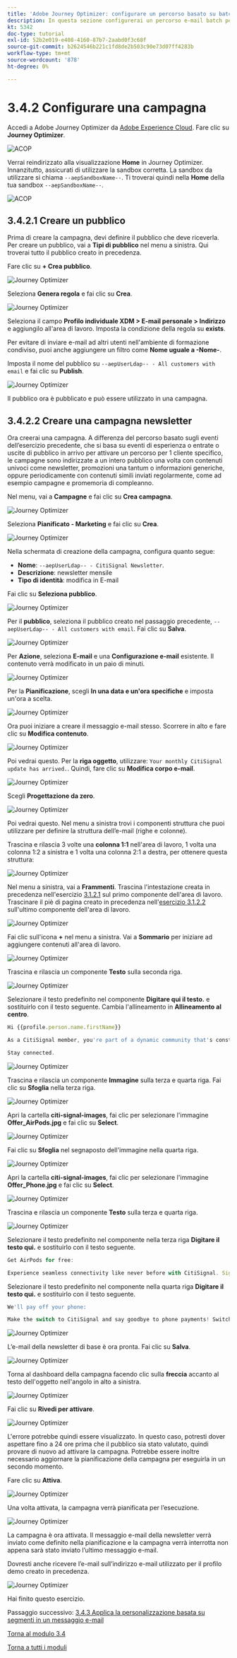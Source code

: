 ```yaml
---
title: 'Adobe Journey Optimizer: configurare un percorso basato su batch'
description: In questa sezione configurerai un percorso e-mail batch per inviare una newsletter
kt: 5342
doc-type: tutorial
exl-id: 52b2e019-e408-4160-87b7-2aabd0f3c68f
source-git-commit: b2624546b221c1fd8de2b503c90e73d07ff4283b
workflow-type: tm+mt
source-wordcount: '878'
ht-degree: 0%

---
```


# 3.4.2 Configurare una campagna

Accedi a Adobe Journey Optimizer da [Adobe Experience Cloud](https://experience.adobe.com). Fare clic su **Journey Optimizer**.

![ACOP](./../../../modules/ajo-b2c/module3.1/images/acophome.png)

Verrai reindirizzato alla visualizzazione **Home** in Journey Optimizer. Innanzitutto, assicurati di utilizzare la sandbox corretta. La sandbox da utilizzare si chiama `--aepSandboxName--`. Ti troverai quindi nella **Home** della tua sandbox `--aepSandboxName--`.

![ACOP](./../../../modules/ajo-b2c/module3.1/images/acoptriglp.png)


## 3.4.2.1 Creare un pubblico

Prima di creare la campagna, devi definire il pubblico che deve riceverla. Per creare un pubblico, vai a **Tipi di pubblico** nel menu a sinistra. Qui troverai tutto il pubblico creato in precedenza.

Fare clic su **+ Crea pubblico**.

![Journey Optimizer](./images/audcampaign1.png)

Seleziona **Genera regola** e fai clic su **Crea**.

![Journey Optimizer](./images/audcampaign2.png)

Seleziona il campo **Profilo individuale XDM > E-mail personale > Indirizzo** e aggiungilo all&#39;area di lavoro. Imposta la condizione della regola su **exists**.

Per evitare di inviare e-mail ad altri utenti nell&#39;ambiente di formazione condiviso, puoi anche aggiungere un filtro come **Nome uguale a -Nome-**.

Imposta il nome del pubblico su `--aepUserLdap-- - All customers with email` e fai clic su **Publish**.

![Journey Optimizer](./images/audcampaign3.png)

Il pubblico ora è pubblicato e può essere utilizzato in una campagna.

## 3.4.2.2 Creare una campagna newsletter

Ora creerai una campagna. A differenza del percorso basato sugli eventi dell’esercizio precedente, che si basa su eventi di esperienza o entrate o uscite di pubblico in arrivo per attivare un percorso per 1 cliente specifico, le campagne sono indirizzate a un intero pubblico una volta con contenuti univoci come newsletter, promozioni una tantum o informazioni generiche, oppure periodicamente con contenuti simili inviati regolarmente, come ad esempio campagne e promemoria di compleanno.

Nel menu, vai a **Campagne** e fai clic su **Crea campagna**.

![Journey Optimizer](./images/oc43.png)

Seleziona **Pianificato - Marketing** e fai clic su **Crea**.

![Journey Optimizer](./images/campaign1.png)

Nella schermata di creazione della campagna, configura quanto segue:

- **Nome**: `--aepUserLdap-- - CitiSignal Newsletter`.
- **Descrizione**: newsletter mensile
- **Tipo di identità**: modifica in E-mail

Fai clic su **Seleziona pubblico**.

![Journey Optimizer](./images/campaign2.png)

Per il **pubblico**, seleziona il pubblico creato nel passaggio precedente, `--aepUserLdap-- - All customers with email`. Fai clic su **Salva**.

![Journey Optimizer](./images/campaign2a.png)

Per **Azione**, seleziona **E-mail** e una **Configurazione e-mail** esistente. Il contenuto verrà modificato in un paio di minuti.

![Journey Optimizer](./images/campaign3.png)

Per la **Pianificazione**, scegli **In una data e un&#39;ora specifiche** e imposta un&#39;ora a scelta.

![Journey Optimizer](./images/campaign4.png)

Ora puoi iniziare a creare il messaggio e-mail stesso. Scorrere in alto e fare clic su **Modifica contenuto**.

![Journey Optimizer](./images/campaign5.png)

Poi vedrai questo. Per la **riga oggetto**, utilizzare: `Your monthly CitiSignal update has arrived.`. Quindi, fare clic su **Modifica corpo e-mail**.

![Journey Optimizer](./images/campaign6.png)

Scegli **Progettazione da zero**.

![Journey Optimizer](./images/campaign7.png)

Poi vedrai questo. Nel menu a sinistra trovi i componenti struttura che puoi utilizzare per definire la struttura dell’e-mail (righe e colonne).

Trascina e rilascia 3 volte una **colonna 1:1** nell&#39;area di lavoro, 1 volta una colonna 1:2 a sinistra e 1 volta una colonna 2:1 a destra, per ottenere questa struttura:

![Journey Optimizer](./images/campaign8.png)

Nel menu a sinistra, vai a **Frammenti**. Trascina l&#39;intestazione creata in precedenza nell&#39;esercizio [3.1.2.1](./../module3.1/ex2.md) sul primo componente dell&#39;area di lavoro. Trascinare il piè di pagina creato in precedenza nell&#39;[esercizio 3.1.2.2](./../module3.1/ex2.md) sull&#39;ultimo componente dell&#39;area di lavoro.

![Journey Optimizer](./images/campaign9.png)

Fai clic sull&#39;icona **+** nel menu a sinistra. Vai a **Sommario** per iniziare ad aggiungere contenuti all&#39;area di lavoro.

![Journey Optimizer](./images/campaign10.png)

Trascina e rilascia un componente **Testo** sulla seconda riga.

![Journey Optimizer](./images/campaign11.png)

Selezionare il testo predefinito nel componente **Digitare qui il testo.** e sostituirlo con il testo seguente. Cambia l&#39;allineamento in **Allineamento al centro**.

```javascript
Hi {{profile.person.name.firstName}}

As a CitiSignal member, you're part of a dynamic community that's constantly evolving to meet your needs. We're committed to delivering innovative solutions that enhance your digital lifestyle and keep you ahead of the curve.

Stay connected.
```

![Journey Optimizer](./images/campaign12.png)

Trascina e rilascia un componente **Immagine** sulla terza e quarta riga. Fai clic su **Sfoglia** nella terza riga.

![Journey Optimizer](./images/campaign13.png)

Apri la cartella **citi-signal-images**, fai clic per selezionare l&#39;immagine **Offer_AirPods.jpg** e fai clic su **Select**.

![Journey Optimizer](./images/campaign14.png)

Fai clic su **Sfoglia** nel segnaposto dell&#39;immagine nella quarta riga.

![Journey Optimizer](./images/campaign15.png)

Apri la cartella **citi-signal-images**, fai clic per selezionare l&#39;immagine **Offer_Phone.jpg** e fai clic su **Select**.

![Journey Optimizer](./images/campaign16.png)

Trascina e rilascia un componente **Testo** sulla terza e quarta riga.

![Journey Optimizer](./images/campaign17.png)

Selezionare il testo predefinito nel componente nella terza riga **Digitare il testo qui.** e sostituirlo con il testo seguente.

```javascript
Get AirPods for free:

Experience seamless connectivity like never before with CitiSignal. Sign up for select premium plans and receive a complimentary pair of Apple AirPods. Stay connected in style with our unbeatable offer.
```

Selezionare il testo predefinito nel componente nella quarta riga **Digitare il testo qui.** e sostituirlo con il testo seguente.

```javascript
We'll pay off your phone:

Make the switch to CitiSignal and say goodbye to phone payments! Switching to CitiSignal has never been more rewarding. Say farewell to hefty phone bills as we help pay off your phone, up to 800$!
```

![Journey Optimizer](./images/campaign18.png)

L’e-mail della newsletter di base è ora pronta. Fai clic su **Salva**.

![Journey Optimizer](./images/ready.png)

Torna al dashboard della campagna facendo clic sulla **freccia** accanto al testo dell&#39;oggetto nell&#39;angolo in alto a sinistra.

![Journey Optimizer](./images/campaign19.png)

Fai clic su **Rivedi per attivare**.

![Journey Optimizer](./images/campaign20.png)

L&#39;errore potrebbe quindi essere visualizzato. In questo caso, potresti dover aspettare fino a 24 ore prima che il pubblico sia stato valutato, quindi provare di nuovo ad attivare la campagna. Potrebbe essere inoltre necessario aggiornare la pianificazione della campagna per eseguirla in un secondo momento.

Fare clic su **Attiva**.

![Journey Optimizer](./images/campaign21.png)

Una volta attivata, la campagna verrà pianificata per l’esecuzione.

![Journey Optimizer](./images/campaign22.png)

La campagna è ora attivata. Il messaggio e-mail della newsletter verrà inviato come definito nella pianificazione e la campagna verrà interrotta non appena sarà stato inviato l’ultimo messaggio e-mail.

Dovresti anche ricevere l’e-mail sull’indirizzo e-mail utilizzato per il profilo demo creato in precedenza.

![Journey Optimizer](./images/campaign23.png)

Hai finito questo esercizio.

Passaggio successivo: [3.4.3 Applica la personalizzazione basata su segmenti in un messaggio e-mail](./ex3.md)

[Torna al modulo 3.4](./journeyoptimizer.md)

[Torna a tutti i moduli](../../../overview.md)
